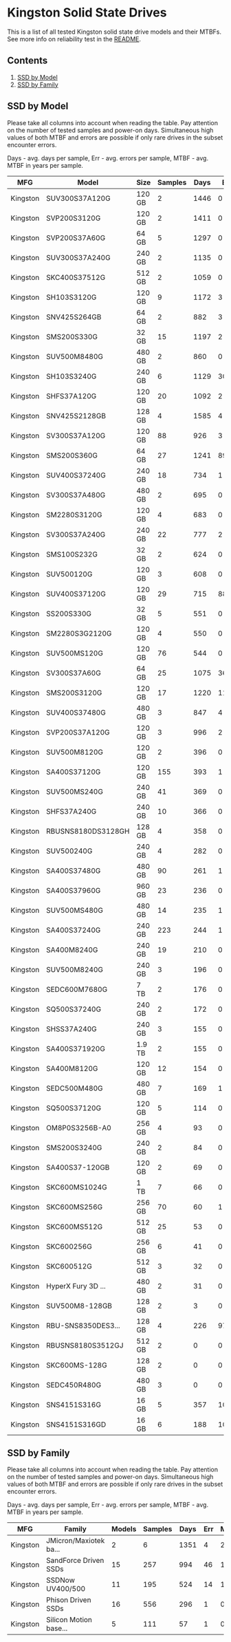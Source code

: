 Kingston Solid State Drives
===========================

This is a list of all tested Kingston solid state drive models and their MTBFs. See
more info on reliability test in the [README](https://github.com/bsdhw/SMART).

Contents
--------

1. [ SSD by Model  ](#ssd-by-model)
2. [ SSD by Family ](#ssd-by-family)

SSD by Model
------------

Please take all columns into account when reading the table. Pay attention on the
number of tested samples and power-on days. Simultaneous high values of both MTBF
and errors are possible if only rare drives in the subset encounter errors.

Days - avg. days per sample,
Err  - avg. errors per sample,
MTBF - avg. MTBF in years per sample.

| MFG       | Model              | Size   | Samples | Days  | Err   | MTBF |
|-----------|--------------------|--------|---------|-------|-------|------|
| Kingston  | SUV300S37A120G     | 120 GB | 2       | 1446  | 0     | 3.96   |
| Kingston  | SVP200S3120G       | 120 GB | 2       | 1411  | 0     | 3.87   |
| Kingston  | SVP200S37A60G      | 64 GB  | 5       | 1297  | 0     | 3.56   |
| Kingston  | SUV300S37A240G     | 240 GB | 2       | 1135  | 0     | 3.11   |
| Kingston  | SKC400S37512G      | 512 GB | 2       | 1059  | 0     | 2.90   |
| Kingston  | SH103S3120G        | 120 GB | 9       | 1172  | 3     | 2.83   |
| Kingston  | SNV425S264GB       | 64 GB  | 2       | 882   | 3     | 2.40   |
| Kingston  | SMS200S330G        | 32 GB  | 15      | 1197  | 2     | 2.36   |
| Kingston  | SUV500M8480G       | 480 GB | 2       | 860   | 0     | 2.36   |
| Kingston  | SH103S3240G        | 240 GB | 6       | 1129  | 302   | 2.29   |
| Kingston  | SHFS37A120G        | 120 GB | 20      | 1092  | 2     | 2.25   |
| Kingston  | SNV425S2128GB      | 128 GB | 4       | 1585  | 4     | 2.15   |
| Kingston  | SV300S37A120G      | 120 GB | 88      | 926   | 3     | 2.09   |
| Kingston  | SMS200S360G        | 64 GB  | 27      | 1241  | 89    | 2.02   |
| Kingston  | SUV400S37240G      | 240 GB | 18      | 734   | 1     | 1.92   |
| Kingston  | SV300S37A480G      | 480 GB | 2       | 695   | 0     | 1.91   |
| Kingston  | SM2280S3120G       | 120 GB | 4       | 683   | 0     | 1.87   |
| Kingston  | SV300S37A240G      | 240 GB | 22      | 777   | 2     | 1.85   |
| Kingston  | SMS100S232G        | 32 GB  | 2       | 624   | 0     | 1.71   |
| Kingston  | SUV500120G         | 120 GB | 3       | 608   | 0     | 1.67   |
| Kingston  | SUV400S37120G      | 120 GB | 29      | 715   | 88    | 1.65   |
| Kingston  | SS200S330G         | 32 GB  | 5       | 551   | 0     | 1.51   |
| Kingston  | SM2280S3G2120G     | 120 GB | 4       | 550   | 0     | 1.51   |
| Kingston  | SUV500MS120G       | 120 GB | 76      | 544   | 0     | 1.49   |
| Kingston  | SV300S37A60G       | 64 GB  | 25      | 1075  | 36    | 1.44   |
| Kingston  | SMS200S3120G       | 120 GB | 17      | 1220  | 11    | 1.35   |
| Kingston  | SUV400S37480G      | 480 GB | 3       | 847   | 4     | 1.18   |
| Kingston  | SVP200S37A120G     | 120 GB | 3       | 996   | 2     | 1.10   |
| Kingston  | SUV500M8120G       | 120 GB | 2       | 396   | 0     | 1.09   |
| Kingston  | SA400S37120G       | 120 GB | 155     | 393   | 1     | 1.05   |
| Kingston  | SUV500MS240G       | 240 GB | 41      | 369   | 0     | 1.01   |
| Kingston  | SHFS37A240G        | 240 GB | 10      | 366   | 0     | 1.00   |
| Kingston  | RBUSNS8180DS3128GH | 128 GB | 4       | 358   | 0     | 0.98   |
| Kingston  | SUV500240G         | 240 GB | 4       | 282   | 0     | 0.77   |
| Kingston  | SA400S37480G       | 480 GB | 90      | 261   | 1     | 0.69   |
| Kingston  | SA400S37960G       | 960 GB | 23      | 236   | 0     | 0.65   |
| Kingston  | SUV500MS480G       | 480 GB | 14      | 235   | 1     | 0.64   |
| Kingston  | SA400S37240G       | 240 GB | 223     | 244   | 1     | 0.63   |
| Kingston  | SA400M8240G        | 240 GB | 19      | 210   | 0     | 0.58   |
| Kingston  | SUV500M8240G       | 240 GB | 3       | 196   | 0     | 0.54   |
| Kingston  | SEDC600M7680G      | 7 TB   | 2       | 176   | 0     | 0.48   |
| Kingston  | SQ500S37240G       | 240 GB | 2       | 172   | 0     | 0.47   |
| Kingston  | SHSS37A240G        | 240 GB | 3       | 155   | 0     | 0.43   |
| Kingston  | SA400S371920G      | 1.9 TB | 2       | 155   | 0     | 0.43   |
| Kingston  | SA400M8120G        | 120 GB | 12      | 154   | 0     | 0.42   |
| Kingston  | SEDC500M480G       | 480 GB | 7       | 169   | 1     | 0.40   |
| Kingston  | SQ500S37120G       | 120 GB | 5       | 114   | 0     | 0.32   |
| Kingston  | OM8P0S3256B-A0     | 256 GB | 4       | 93    | 0     | 0.26   |
| Kingston  | SMS200S3240G       | 240 GB | 2       | 84    | 0     | 0.23   |
| Kingston  | SA400S37-120GB     | 120 GB | 2       | 69    | 0     | 0.19   |
| Kingston  | SKC600MS1024G      | 1 TB   | 7       | 66    | 0     | 0.18   |
| Kingston  | SKC600MS256G       | 256 GB | 70      | 60    | 1     | 0.16   |
| Kingston  | SKC600MS512G       | 512 GB | 25      | 53    | 0     | 0.15   |
| Kingston  | SKC600256G         | 256 GB | 6       | 41    | 0     | 0.11   |
| Kingston  | SKC600512G         | 512 GB | 3       | 32    | 0     | 0.09   |
| Kingston  | HyperX Fury 3D ... | 480 GB | 2       | 31    | 0     | 0.09   |
| Kingston  | SUV500M8-128GB     | 128 GB | 2       | 3     | 0     | 0.01   |
| Kingston  | RBU-SNS8350DES3... | 128 GB | 4       | 226   | 97    | 0.01   |
| Kingston  | RBUSNS8180S3512GJ  | 512 GB | 2       | 0     | 0     | 0.00   |
| Kingston  | SKC600MS-128G      | 128 GB | 2       | 0     | 0     | 0.00   |
| Kingston  | SEDC450R480G       | 480 GB | 3       | 0     | 0     | 0.00   |
| Kingston  | SNS4151S316G       | 16 GB  | 5       | 357   | 1022  | 0.00   |
| Kingston  | SNS4151S316GD      | 16 GB  | 6       | 188   | 1024  | 0.00   |

SSD by Family
-------------

Please take all columns into account when reading the table. Pay attention on the
number of tested samples and power-on days. Simultaneous high values of both MTBF
and errors are possible if only rare drives in the subset encounter errors.

Days - avg. days per sample,
Err  - avg. errors per sample,
MTBF - avg. MTBF in years per sample.

| MFG       | Family                 | Models | Samples | Days  | Err   | MTBF |
|-----------|------------------------|--------|---------|-------|-------|------|
| Kingston  | JMicron/Maxiotek ba... | 2      | 6       | 1351  | 4     | 2.23   |
| Kingston  | SandForce Driven SSDs  | 15     | 257     | 994   | 46    | 1.95   |
| Kingston  | SSDNow UV400/500       | 11     | 195     | 524   | 14    | 1.36   |
| Kingston  | Phison Driven SSDs     | 16     | 556     | 296   | 1     | 0.78   |
| Kingston  | Silicon Motion base... | 5      | 111     | 57    | 1     | 0.16   |
